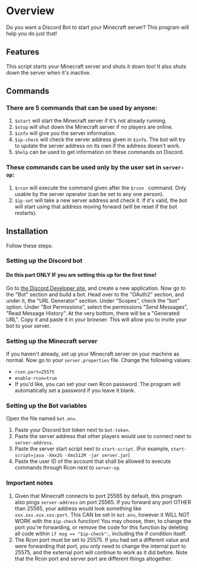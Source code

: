 # Overview
Do you want a Discord Bot to start your Minecraft server? This program will help you do just that!

## Features
This script starts your Minecraft server and shuts it down too! It also shuts down the server when it's inactive. 

## Commands
### There are 5 commands that can be used by anyone: 
1. `$start` will start the Minecraft server if it's not already running. 
2. `$stop` will shut down the Minecraft server if no players are online.  
3. `$info` will give you the server information. 
4. `$ip-check` will check the server address given in `$info`. The bot will try to update the server address on its own if the address doesn't work. 
5. `$help` can be used to get information on these commands on Discord.
### These commands can be used only by the user set in `server-op`: 
1. `$rcon` will execute the command given after the `$rcon ` command. Only usable by the server operator (can be set to any one person). 
2. `$ip-set` will take a new server address and check it. If it's valid, the bot will start using that address moving forward (will be reset if the bot restarts). 

## Installation
Follow these steps: 
### Setting up the Discord bot
#### Do this part ONLY IF you are setting this up for the first time! 
Go to [the Discord Developer site](https://discord.com/developers/), and create a new application. Now go to the "Bot" section and build a bot. 
Head over to the "OAuth2" section, and under it, the "URL Generator" section. Under "Scopes", check the "bot" option.
Under "Bot Permissions", select the permissions "Send Messages", "Read Message History". At the very bottom, there will be a "Generated URL".
Copy it and paste it in your browser. This will allow you to invite your bot to your server. 

### Setting up the Minecraft server
If you haven't already, set up your Minecraft server on your machine as normal. Now go to your `server.properties` file. 
Change the following values:
- `rcon.port=25575`
- `enable-rcon=true`
- If you'd like, you can set your own Rcon password. The program will automatically set a password if you leave it blank. 

### Setting up the Bot variables
Open the file named `bot.env`. 
1. Paste your Discord bot token next to `bot-token`. 
2. Paste the server address that other players would use to connect next to `server-address`. 
3. Paste the server start script next to `start-script`. (For example, `start-script=java -Xmx2G -Xms512M -jar server.jar`)
4. Paste the user ID of the account that shall be allowed to execute commands through Rcon next to `server-op`. 

### Important notes
1. Given that Minecraft connects to port 25565 by default, this program also pings `server-address` on port 25565. If you forward any port OTHER than 25565, your address would look something like `xxx.xxx.xxx.xxx:port`. This CAN be set in `bot.env`, however it WILL NOT WORK with the `$ip-check` function! You may choose, then, to change the port you're forwarding, or remove the code for this function by deleting all code within `if msg == "$ip-check":`, including the if condition itself. 
2. The Rcon port must be set to 25575. If you had set a different value and were forwarding that port, you only need to change the internal port to 25575, and the external port will continue to work as it did before. Note that the Rcon port and server port are different things altogether. 
